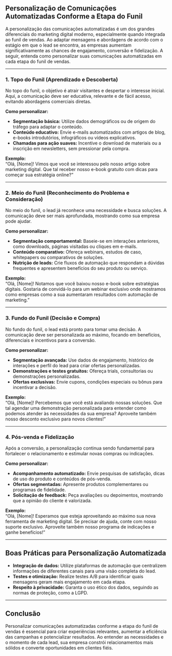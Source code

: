 ## Personalização de Comunicações Automatizadas Conforme a Etapa do Funil

A personalização das comunicações automatizadas é um dos grandes diferenciais do marketing digital moderno, especialmente quando integrada ao funil de vendas. Ao adaptar mensagens e abordagens de acordo com o estágio em que o lead se encontra, as empresas aumentam significativamente as chances de engajamento, conversão e fidelização. A seguir, entenda como personalizar suas comunicações automatizadas em cada etapa do funil de vendas.

---

### 1. **Topo do Funil (Aprendizado e Descoberta)**

No topo do funil, o objetivo é atrair visitantes e despertar o interesse inicial. Aqui, a comunicação deve ser educativa, relevante e de fácil acesso, evitando abordagens comerciais diretas.

**Como personalizar:**
- **Segmentação básica:** Utilize dados demográficos ou de origem do tráfego para adaptar o conteúdo.
- **Conteúdo educativo:** Envie e-mails automatizados com artigos de blog, e-books introdutórios, infográficos ou vídeos explicativos.
- **Chamadas para ação suaves:** Incentive o download de materiais ou a inscrição em newsletters, sem pressionar pela compra.

**Exemplo:**  
“Olá, [Nome]! Vimos que você se interessou pelo nosso artigo sobre marketing digital. Que tal receber nosso e-book gratuito com dicas para começar sua estratégia online?”

---

### 2. **Meio do Funil (Reconhecimento do Problema e Consideração)**

No meio do funil, o lead já reconhece uma necessidade e busca soluções. A comunicação deve ser mais aprofundada, mostrando como sua empresa pode ajudar.

**Como personalizar:**
- **Segmentação comportamental:** Baseie-se em interações anteriores, como downloads, páginas visitadas ou cliques em e-mails.
- **Conteúdo comparativo:** Ofereça webinars, estudos de caso, whitepapers ou comparativos de soluções.
- **Nutrição de leads:** Crie fluxos de automação que respondam a dúvidas frequentes e apresentem benefícios do seu produto ou serviço.

**Exemplo:**  
“Olá, [Nome]! Notamos que você baixou nosso e-book sobre estratégias digitais. Gostaria de convidá-lo para um webinar exclusivo onde mostramos como empresas como a sua aumentaram resultados com automação de marketing.”

---

### 3. **Fundo do Funil (Decisão e Compra)**

No fundo do funil, o lead está pronto para tomar uma decisão. A comunicação deve ser personalizada ao máximo, focando em benefícios, diferenciais e incentivos para a conversão.

**Como personalizar:**
- **Segmentação avançada:** Use dados de engajamento, histórico de interações e perfil do lead para criar ofertas personalizadas.
- **Demonstrações e testes gratuitos:** Ofereça trials, consultorias ou demonstrações personalizadas.
- **Ofertas exclusivas:** Envie cupons, condições especiais ou bônus para incentivar a decisão.

**Exemplo:**  
“Olá, [Nome]! Percebemos que você está avaliando nossas soluções. Que tal agendar uma demonstração personalizada para entender como podemos atender às necessidades da sua empresa? Aproveite também nosso desconto exclusivo para novos clientes!”

---

### 4. **Pós-venda e Fidelização**

Após a conversão, a personalização continua sendo fundamental para fortalecer o relacionamento e estimular novas compras ou indicações.

**Como personalizar:**
- **Acompanhamento automatizado:** Envie pesquisas de satisfação, dicas de uso do produto e conteúdos de pós-venda.
- **Ofertas segmentadas:** Apresente produtos complementares ou programas de fidelidade.
- **Solicitação de feedback:** Peça avaliações ou depoimentos, mostrando que a opinião do cliente é valorizada.

**Exemplo:**  
“Olá, [Nome]! Esperamos que esteja aproveitando ao máximo sua nova ferramenta de marketing digital. Se precisar de ajuda, conte com nosso suporte exclusivo. Aproveite também nosso programa de indicações e ganhe benefícios!”

---

## **Boas Práticas para Personalização Automatizada**

- **Integração de dados:** Utilize plataformas de automação que centralizem informações de diferentes canais para uma visão completa do lead.
- **Testes e otimização:** Realize testes A/B para identificar quais mensagens geram mais engajamento em cada etapa.
- **Respeito à privacidade:** Garanta o uso ético dos dados, seguindo as normas de proteção, como a LGPD.

---

## **Conclusão**

Personalizar comunicações automatizadas conforme a etapa do funil de vendas é essencial para criar experiências relevantes, aumentar a eficiência das campanhas e potencializar resultados. Ao entender as necessidades e o momento de cada lead, sua empresa constrói relacionamentos mais sólidos e converte oportunidades em clientes fiéis.